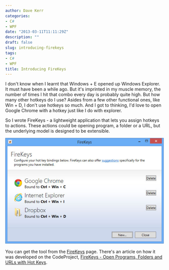 ```yaml
---
author: Dave Kerr
categories:
- C#
- WPF
date: "2013-03-11T11:11:29Z"
description: ""
draft: false
slug: introducing-firekeys
tags:
- C#
- WPF
title: Introducing FireKeys
---
```



I don't know when I learnt that Windows + E opened up Windows Explorer. It must have been a while ago. But it's imprinted in my muscle memory, the number of times I hit that combo every day is probably quite high. But how many other hotkeys do I use? Asides from a few other functional ones, like Win + D, I don't use hotkeys so much. And I got to thinking, I'd love to open Google Chrome with a hotkey just like I do with explorer.

So I wrote FireKeys - a lightweight application that lets you assign hotkeys to actions. These actions could be opening program, a folder or a URL, but the underlying model is designed to be extensible.

<a href="http://www.dwmkerr.com/wp-content/uploads/2013/03/FireKeysMain.jpg"><img src="images/FireKeysMain.jpg" alt="FireKeysMain" width="600" /></a>

You can get the tool from the <a title="FireKeys" href="http://www.dwmkerr.com/firekeys/">FireKeys</a> page. There's an article on how it was developed on the CodeProject, <a href="http://www.codeproject.com/Articles/559500/FireKeys-Open-Programs-Folders-or-URLs-with-Hot-Ke">FireKeys - Open Programs, Folders and URLs with Hot Keys</a>.

